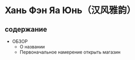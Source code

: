 # Хань Фэн Яа Юнь（汉风雅韵）
## содержание
- ОБЗОР
  - О названии
  - Первоначальное намерение открыть магазин

